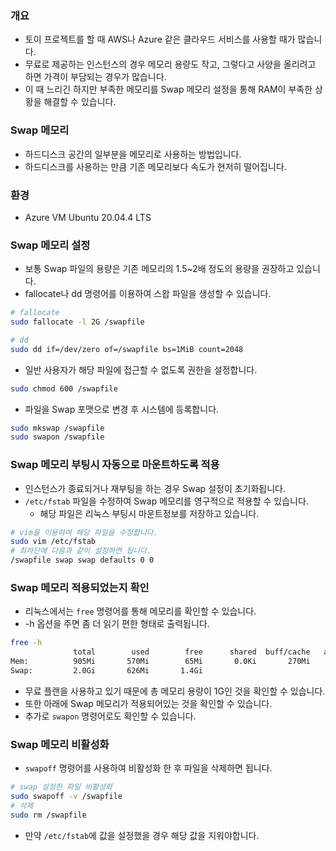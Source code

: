 ### 개요

- 토이 프로젝트를 할 때 AWS나 Azure 같은 클라우드 서비스를 사용할 때가 많습니다.
- 무료로 제공하는 인스턴스의 경우 메모리 용량도 작고, 그렇다고 사양을 올리려고 하면 가격이 부담되는 경우가 많습니다.
- 이 때 느리긴 하지만 부족한 메모리를 Swap 메모리 설정을 통해 RAM이 부족한 상황을 해결할 수 있습니다.

### Swap 메모리

- 하드디스크 공간의 일부분을 메모리로 사용하는 방법입니다.
- 하드디스크를 사용하는 만큼 기존 메모리보다 속도가 현저히 떨어집니다.

### 환경

- Azure VM Ubuntu 20.04.4 LTS

### Swap 메모리 설정

- 보통 Swap 파일의 용량은 기존 메모리의 1.5~2배 정도의 용량을 권장하고 있습니다.
- fallocate나 dd 명령어를 이용하여 스왑 파일을 생성할 수 있습니다.

```bash
# fallocate
sudo fallocate -l 2G /swapfile

# dd
sudo dd if=/dev/zero of=/swapfile bs=1MiB count=2048
```

- 일반 사용자가 해당 파일에 접근할 수 없도록 권한을 설정합니다.

```bash
sudo chmod 600 /swapfile
```

- 파일을 Swap 포맷으로 변경 후 시스템에 등록합니다.

```bash
sudo mkswap /swapfile
sudo swapon /swapfile
```

### Swap 메모리 부팅시 자동으로 마운트하도록 적용

- 인스턴스가 종료되거나 재부팅을 하는 경우 Swap 설정이 초기화됩니다.
- `/etc/fstab` 파일을 수정하여 Swap 메모리를 영구적으로 적용할 수 있습니다.
    - 해당 파일은 리눅스 부팅시 마운트정보를 저장하고 있습니다.

```bash
# vim을 이용하여 해당 파일을 수정합니다.
sudo vim /etc/fstab
# 최하단에 다음과 같이 설정하면 됩니다.
/swapfile swap swap defaults 0 0
```

### Swap 메모리 적용되었는지 확인

- 리눅스에서는 `free` 명령어를 통해 메모리를 확인할 수 있습니다.
- -h 옵션을 주면 좀 더 읽기 편한 형태로 출력됩니다.

```bash
free -h
              total        used        free      shared  buff/cache   available
Mem:          905Mi       570Mi        65Mi       0.0Ki       270Mi       186Mi
Swap:         2.0Gi       626Mi       1.4Gi
```

- 무료 플랜을 사용하고 있기 때문에 총 메모리 용량이 1G인 것을 확인할 수 있습니다.
- 또한 아래에 Swap 메모리가 적용되어있는 것을 확인할 수 있습니다.
- 추가로 `swapon` 명령어로도 확인할 수 있습니다.

### Swap 메모리 비활성화

- `swapoff` 명령어를 사용하여 비활성화 한 후 파일을 삭제하면 됩니다.

```bash
# swap 설정한 파일 비활성화
sudo swapoff -v /swapfile
# 삭제
sudo rm /swapfile
```

- 만약 `/etc/fstab`에 값을 설정했을 경우 해당 값을 지워야합니다.